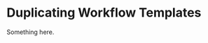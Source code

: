 [title]: # (Duplicating Workflow Templates)
[tags]: # (XXX)
[priority]: # (5478)
# Duplicating Workflow Templates
Something here.
